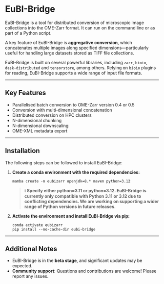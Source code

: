# EuBI-Bridge

EuBI-Bridge is a tool for distributed conversion of microscopic image collections into the OME-Zarr format. 
It can run on the command line or as part of a Python script.  

A key feature of EuBI-Bridge is **aggregative conversion**, which concatenates multiple images along specified dimensions—particularly 
useful for handling large datasets stored as TIFF file collections.  

EuBI-Bridge is built on several powerful libraries, including `zarr`, `bioio`, `dask-distributed` and `tensorstore`, among others. 
Relying on `bioio` plugins for reading, EuBI-Bridge supports a wide range of input file formats. 


---

## Key Features

- Parallelised batch conversion to OME-Zarr version 0.4 or 0.5
- Conversion with multi-dimensional concatenation
- Distributed conversion on HPC clusters
- N-dimensional chunking
- N-dimensional downscaling
- OME-XML metadata export

---

<h2>Installation</h2>

<p>The following steps can be followed to install EuBI-Bridge:</p>

<ol>
  <li>
    <p><strong>Create a conda environment with the required dependencies:</strong></p>
    <pre><code class="language-bash">mamba create -n eubizarr openjdk=8.* maven python=3.12</code></pre>
    <blockquote>
      <strong>ℹ️ Specify either python=3.11 or python=3.12.
      EuBI-Bridge is currently only compatible with Python 3.11 or 3.12 due to conflicting dependencies. We are working on supporting a wider range of Python versions in future releases.</strong>
    </blockquote>
  </li>
  <li>
    <p><strong>Activate the environment and install EuBI-Bridge via pip:</strong></p>
    <pre><code class="language-bash">conda activate eubizarr
pip install --no-cache-dir eubi-bridge</code></pre>
  </li>
</ol>
<hr>


## Additional Notes

- EuBI-Bridge is in the **beta stage**, and significant updates may be expected.
- **Community support:** Questions and contributions are welcome! Please report any issues.

